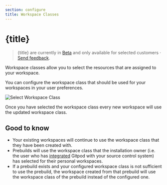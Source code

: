 ```yaml
---
section: configure
title: Workspace Classes
---
```


<script context="module">
  export const prerender = true;
</script>

# {title}

> {title} are currently in [Beta](/docs/references/gitpod-releases) and only available for selected customers · [Send feedback](https://github.com/gitpod-io/gitpod/issues/12473).

Workspace classes allow you to select the resources that are assigned to your workspace.

You can configure the workspace class that should be used for your workspaces in your user preferences.

![Select Workspace Class](/images/docs/select-workspace-class.png)

Once you have selected the workspace class every new workspace will use the updated workspace class.

## Good to know

- Your existing workspaces will continue to use the workspace class that they have been created with.
- Prebuilds will use the workspace class that the installation owner (i.e. the user who has [integrated](./integrations) Gitpod with your source control system) has selected for their personal workspaces.
- If a prebuild exists and your configured workspace class is not sufficient to use the prebuild, the workspace
  created from that prebuild will use the workspace class of the prebuild instead of the configured one.
